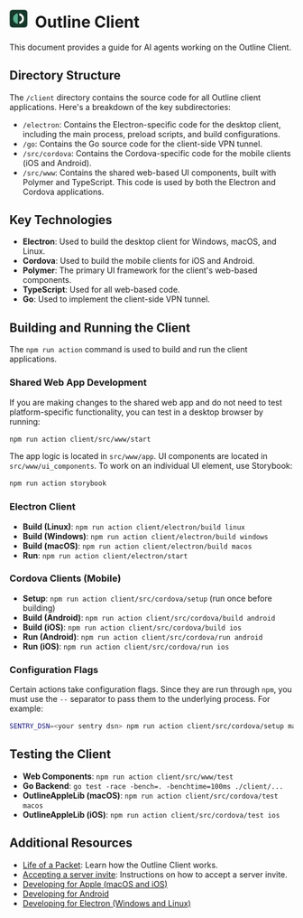 # <img alt="Outline Client Logo" src="../docs/resources/logo_client.png" title="Outline Client" width="32">&nbsp;&nbsp;Outline Client

This document provides a guide for AI agents working on the Outline Client.

## Directory Structure

The `/client` directory contains the source code for all Outline client applications. Here's a breakdown of the key subdirectories:

*   `/electron`: Contains the Electron-specific code for the desktop client, including the main process, preload scripts, and build configurations.
*   `/go`: Contains the Go source code for the client-side VPN tunnel.
*   `/src/cordova`: Contains the Cordova-specific code for the mobile clients (iOS and Android).
*   `/src/www`: Contains the shared web-based UI components, built with Polymer and TypeScript. This code is used by both the Electron and Cordova applications.

## Key Technologies

*   **Electron**: Used to build the desktop client for Windows, macOS, and Linux.
*   **Cordova**: Used to build the mobile clients for iOS and Android.
*   **Polymer**: The primary UI framework for the client's web-based components.
*   **TypeScript**: Used for all web-based code.
*   **Go**: Used to implement the client-side VPN tunnel.

## Building and Running the Client

The `npm run action` command is used to build and run the client applications.

### Shared Web App Development

If you are making changes to the shared web app and do not need to test platform-specific functionality, you can test in a desktop browser by running:

```sh
npm run action client/src/www/start
```

The app logic is located in `src/www/app`. UI components are located in `src/www/ui_components`. To work on an individual UI element, use Storybook:

```sh
npm run action storybook
```

### Electron Client

*   **Build (Linux)**: `npm run action client/electron/build linux`
*   **Build (Windows)**: `npm run action client/electron/build windows`
*   **Build (macOS)**: `npm run action client/electron/build macos`
*   **Run**: `npm run action client/electron/start`

### Cordova Clients (Mobile)

*   **Setup**: `npm run action client/src/cordova/setup` (run once before building)
*   **Build (Android)**: `npm run action client/src/cordova/build android`
*   **Build (iOS)**: `npm run action client/src/cordova/build ios`
*   **Run (Android)**: `npm run action client/src/cordova/run android`
*   **Run (iOS)**: `npm run action client/src/cordova/run ios`

### Configuration Flags

Certain actions take configuration flags. Since they are run through `npm`, you must use the `--` separator to pass them to the underlying process. For example:

```sh
SENTRY_DSN=<your sentry dsn> npm run action client/src/cordova/setup macos -- --buildMode=release --versionName=<your version name>
```

## Testing the Client

*   **Web Components**: `npm run action client/src/www/test`
*   **Go Backend**: `go test -race -bench=. -benchtime=100ms ./client/...`
*   **OutlineAppleLib (macOS)**: `npm run action client/src/cordova/test macos`
*   **OutlineAppleLib (iOS)**: `npm run action client/src/cordova/test ios`

## Additional Resources

*   [Life of a Packet](/docs/life_of_a_packet.md): Learn how the Outline Client works.
*   [Accepting a server invite](/docs/invitation_instructions.md): Instructions on how to accept a server invite.
*   [Developing for Apple (macOS and iOS)](src/cordova/apple)
*   [Developing for Android](src/cordova/android)
*   [Developing for Electron (Windows and Linux)](electron)
